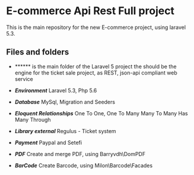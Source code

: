 # E-commerce Api Rest Full project

This is the main repository for the new E-commerce project, using laravel 5.3.

## Files and folders

* ****** is the main folder of the Laravel 5 project the should be the engine for the ticket sale project, as REST, json-api compliant web service

* ***Environment*** Laravel 5.3, Php 5.6

* ***Database*** MySql, Migration and Seeders

* ***Eloquent Relationships*** 
One To One,
One To Many
Many To Many
Has Many Through

* ***Library external*** Regulus - Ticket system

* ***Payment*** Paypal and Setefi

* ***PDF*** Create and merge PDF, using Barryvdh\DomPDF

* ***BarCode*** Create Barcode, using Milon\Barcode\Facades